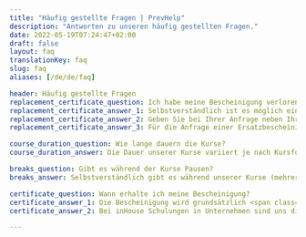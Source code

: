 ```yaml
---
title: "Häufig gestellte Fragen | PrevHelp"
description: "Antworten zu unseren häufig gestellten Fragen."
date: 2022-05-19T07:24:47+02:00
draft: false
layout: faq
translationKey: faq
slug: faq
aliases: [/de/de/faq]

header: Häufig gestellte Fragen
replacement_certificate_question: Ich habe meine Bescheinigung verloren. Ist es möglich eine neue zu erhalten, ohne einen neuen Kurs zu belegen?
replacement_certificate_answer_1: Selbstverständlich ist es möglich eine Ersatzbescheinigung auszustellen, solange wir die zugehörigen Teilnahmedaten noch gespeichert haben. Je nach Kursart sind dies fünf Jahre, aufgrund behördlicher Vorgaben. Insbesondere bei Erste-Hilfe-Kursen empfehlen wir jedoch, sollte die Schulung mehr als zwei bis drei Jahre zurückliegen, dass Sie einen neuen Kurs besuchen, um Ihr Wissen aufzufrischen.
replacement_certificate_answer_2: Geben Sie bei Ihrer Anfrage neben Ihren persönlichen Daten bitte die Kursart, den Veranstaltungsort und das (ungefähre) Kursdatum an.
replacement_certificate_answer_3: Für die Anfrage einer Ersatzbescheinigung nutzen Sie bitte idealerweise unser <a href="/kontakt/" class="font-bold text-blue-600">Kontaktformular</a>, oder schreiben uns eine <a href="mailto:info@prevhelp.de" class="font-bold text-blue-600">E-Mail</a>.

course_duration_question: Wie lange dauern die Kurse?
course_duration_answer: Die Dauer unserer Kurse variiert je nach Kursformat und Thema. Unsere Erste-Hilfe-Kurse dauern beispielsweise 7,5 Stunden und entsprechen somit den vorgeschriebenen neun Unterrichtseinheiten, einschließlich Pausen. Sofern in der Buchungsübersicht nicht anders angegeben, finden unsere Kurse <span class="font-semibold text-blue-600">an einem Tag</span> statt.

breaks_question: Gibt es während der Kurse Pausen?
breaks_answer: Selbstverständlich gibt es während unserer Kurse (mehrere) Pausen. Es wird besonders darauf geachtet, dass die Pausen in Ganztageskursen in Summe <span class="font-semibold text-blue-600">mindestens 45 Minuten</span> betragen, wodurch unsere Kurse auch für Arbeitnehmer*innen geeignet sind und den Bestimmungen des Arbeitszeitgesetzes vollständig Sorge getragen wird.

certificate_question: Wann erhalte ich meine Bescheinigung?
certificate_answer_1: Die Bescheinigung wird grundsätzlich <span class="font-semibold text-blue-600">zum Kursende</span> an die Teilnehmer*innen ausgehändigt.
certificate_answer_2: Bei inHouse Schulungen in Unternehmen sind uns die Daten der Teilnehmenden teilweise nicht vor Kursbeginn bekannt. In diesen Fällen senden wir die Bescheinigungen umgehend nach Kursende an die aussendende Stelle.

---
```


